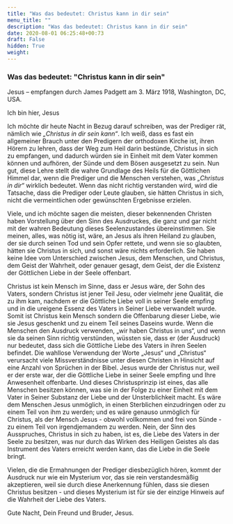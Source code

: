 ```yaml
---
title: "Was das bedeutet: Christus kann in dir sein"
menu_title: ""
description: "Was das bedeutet: Christus kann in dir sein"
date: 2020-08-01 06:25:48+00:73
draft: False
hidden: True
weight:
---
```

### Was das bedeutet: "Christus kann in dir sein"

Jesus – empfangen durch James Padgett am 3. März 1918, Washington, DC, USA.

Ich bin hier, Jesus

Ich möchte dir heute Nacht in Bezug darauf schreiben, was der Prediger rät, nämlich wie *„Christus in dir sein kann“*. Ich weiß, dass es fast ein allgemeiner Brauch unter den Predigern der orthodoxen Kirche ist, ihren Hörern zu lehren, dass der Weg zum Heil darin bestünde, Christus in sich zu empfangen, und dadurch würden sie in Einheit mit dem Vater kommen können und aufhören, der Sünde und dem Bösen ausgesetzt zu sein. Nun gut, diese Lehre stellt die wahre Grundlage des Heils für die Göttlichen Himmel dar, wenn die Prediger und die Menschen verstehen, was *„Christus in dir“* wirklich bedeutet. Wenn das nicht richtig verstanden wird, wird die Tatsache, dass die Prediger oder Leute glauben, sie hätten Christus in sich, nicht die vermeintlichen oder gewünschten Ergebnisse erzielen.

Viele, und ich möchte sagen die meisten, dieser bekennenden Christen haben Vorstellung über den Sinn des Ausdruckes, die ganz und gar nicht mit der wahren Bedeutung dieses Seelenzustandes übereinstimmen. Sie meinen, alles, was nötig ist, wäre, an Jesus als ihren Heiland zu glauben, der sie durch seinen Tod und sein Opfer rettete, und wenn sie so glaubten, hätten sie Christus in sich, und sonst wäre nichts erforderlich. Sie haben keine Idee vom Unterschied zwischen Jesus, dem Menschen, und Christus, dem Geist der Wahrheit, oder genauer gesagt, dem Geist, der die Existenz der Göttlichen Liebe in der Seele offenbart.

Christus ist kein Mensch im Sinne, dass er Jesus wäre, der Sohn des Vaters, sondern Christus ist jener Teil Jesu, oder vielmehr jene Qualität, die zu ihm kam, nachdem er die Göttliche Liebe voll in seiner Seele empfing und in die ureigene Essenz des Vaters in Seiner Liebe verwandelt wurde. Somit ist Christus kein Mensch sondern die Offenbarung dieser Liebe, wie sie Jesus geschenkt und zu einem Teil seines Daseins wurde. Wenn die Menschen den Ausdruck verwenden, „wir haben Christus in uns“, und wenn sie da seinen Sinn richtig verstünden, wüssten sie, dass er (der Ausdruck) nur bedeutet, dass sich die Göttliche Liebe des Vaters in ihren Seelen befindet. Die wahllose Verwendung der Worte „Jesus“ und „Christus“ verursacht viele Missverständnisse unter diesen Christen in Hinsicht auf eine Anzahl von Sprüchen in der Bibel. Jesus wurde der Christus nur, weil er der erste war, der die Göttliche Liebe in seiner Seele empfing und Ihre Anwesenheit offenbarte. Und dieses Christusprinzip ist eines, das alle Menschen besitzen können, was sie in der Folge zu einer Einheit mit dem Vater in Seiner Substanz der Liebe und der Unsterblichkeit macht. Es wäre dem Menschen Jesus unmöglich, in einen Sterblichen einzudringen oder zu einem Teil von ihm zu werden; und es wäre genauso unmöglich für Christus, als der Mensch Jesus - obwohl vollkommen und frei von Sünde - zu einem Teil von irgendjemandem zu werden. Nein, der Sinn des Ausspruches, Christus in sich zu haben, ist es, die Liebe des Vaters in der Seele zu besitzen, was nur durch das Wirken des Heiligen Geistes als das Instrument des Vaters erreicht werden kann, das die Liebe in die Seele bringt.

Vielen, die die Ermahnungen der Prediger diesbezüglich hören, kommt der Ausdruck nur wie ein Mysterium vor, das sie rein verstandesmäßig akzeptieren, weil sie durch diese Anerkennung fühlen, dass sie diesen Christus besitzen - und dieses Mysterium ist für sie der einzige Hinweis auf die Wahrheit der Liebe des Vaters.

Gute Nacht, Dein Freund und Bruder, Jesus.
